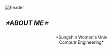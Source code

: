 ![header](https://capsule-render.vercel.app/api?type=slice&color=05022C&height=300&section=footer&text=LeeMinHyeong&fontSize=90&fontAlign=60&fontAlignY=75&fontColor=FFD966)

## ***⭐ABOUT ME⭐***

<div align="center">
  *Sungshin Women's Univ<br/>Computr Engineering*
</div>
